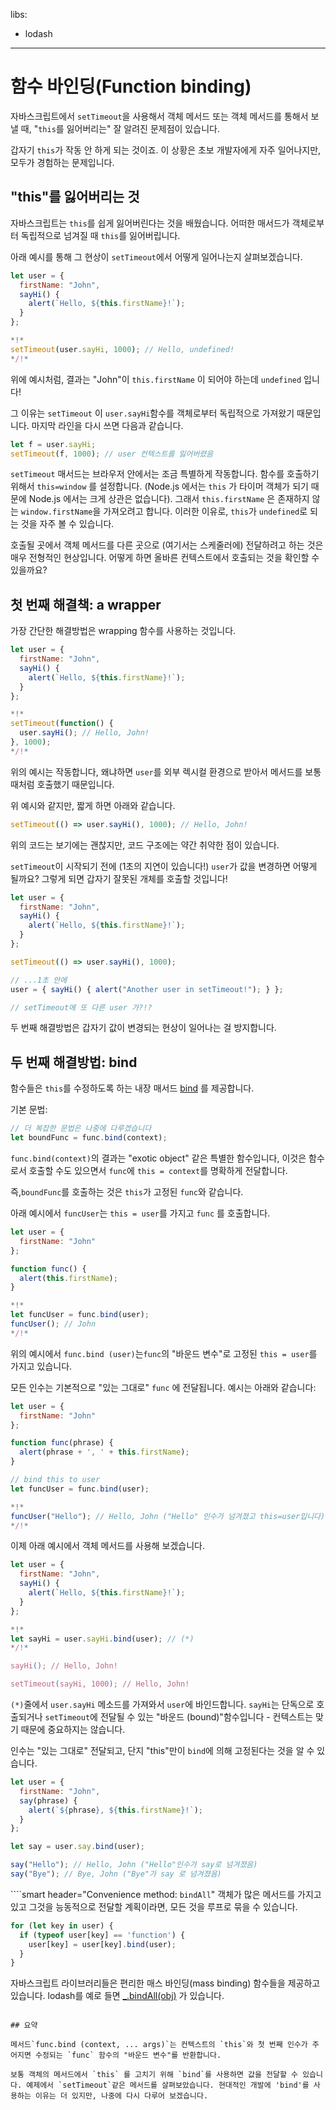 libs:
  - lodash

---

# 함수 바인딩(Function binding)

자바스크립트에서 `setTimeout`을 사용해서 객체 메서드 또는 객체 메서드를 통해서 보낼 때, "`this`를 잃어버리는" 잘 알려진 문제점이 있습니다.

갑자기 `this`가 작동 안 하게 되는 것이죠. 이 상황은 초보 개발자에게 자주 일어나지만, 모두가 경험하는 문제입니다.

## "this"를 잃어버리는 것

자바스크립트는 `this`를 쉽게 잃어버린다는 것을 배웠습니다. 어떠한 매서드가 객체로부터 독립적으로 넘겨질 때 `this`를 잃어버립니다.

아래 예시를 통해 그 현상이 `setTimeout`에서 어떻게 일어나는지 살펴보겠습니다.

```js run
let user = {
  firstName: "John",
  sayHi() {
    alert(`Hello, ${this.firstName}!`);
  }
};

*!*
setTimeout(user.sayHi, 1000); // Hello, undefined!
*/!*
```

위에 예시처럼, 결과는 "John"이 `this.firstName` 이 되어야 하는데 `undefined` 입니다!

그 이유는 `setTimeout` 이 `user.sayHi`함수를 객체로부터 독립적으로 가져왔기 때문입니다. 마지막 라인을 다시 쓰면 다음과 같습니다.

```js
let f = user.sayHi;
setTimeout(f, 1000); // user 컨텍스트를 잃어버렸음
```

`setTimeout` 매서드는 브라우저 안에서는 조금 특별하게 작동합니다. 함수를 호출하기 위해서 `this=window` 를 설정합니다. (Node.js 에서는 `this` 가 타이머 객체가 되기 때문에 Node.js 에서는 크게 상관은 없습니다). 그래서 `this.firstName` 은 존재하지 않는 `window.firstName`을 가져오려고 합니다. 이러한 이유로, `this`가 `undefined`로 되는 것을 자주 볼 수 있습니다.

호출될 곳에서 객체 메서드를 다른 곳으로 (여기서는 스케줄러에) 전달하려고 하는 것은 매우 전형적인 현상입니다. 어떻게 하면 올바른 컨텍스트에서 호출되는 것을 확인할 수 있을까요?

## 첫 번째 해결책: a wrapper

가장 간단한 해결방법은 wrapping 함수를 사용하는 것입니다.

```js run
let user = {
  firstName: "John",
  sayHi() {
    alert(`Hello, ${this.firstName}!`);
  }
};

*!*
setTimeout(function() {
  user.sayHi(); // Hello, John!
}, 1000);
*/!*
```

위의 예시는 작동합니다, 왜냐하면 `user`를 외부 렉시컬 환경으로 받아서 메서드를 보통 때처럼 호출했기 때문입니다.

위 예시와 같지만, 짧게 하면 아래와 같습니다.

```js
setTimeout(() => user.sayHi(), 1000); // Hello, John!
```

위의 코드는 보기에는 괜찮지만, 코드 구조에는 약간 취약한 점이 있습니다.

`setTimeout`이 시작되기 전에 (1초의 지연이 있습니다!) `user`가 값을 변경하면 어떻게 될까요? 그렇게 되면 갑자기 잘못된 개체를 호출할 것입니다!


```js run
let user = {
  firstName: "John",
  sayHi() {
    alert(`Hello, ${this.firstName}!`);
  }
};

setTimeout(() => user.sayHi(), 1000);

// ...1초 안에
user = { sayHi() { alert("Another user in setTimeout!"); } };

// setTimeout에 또 다른 user 가?!?
```

두 번째 해결방법은 갑자기 값이 변경되는 현상이 일어나는 걸 방지합니다.

## 두 번째 해결방법: bind

함수들은 `this`를 수정하도록 하는 내장 매서드 [bind](mdn:js/Function/bind) 를 제공합니다.

기본 문법:

```js
// 더 복잡한 문법은 나중에 다루겠습니다
let boundFunc = func.bind(context);
````

`func.bind(context)`의 결과는 "exotic object" 같은 특별한 함수입니다, 이것은 함수로서 호출할 수도 있으면서 `func`에 `this = context`를 명확하게 전달합니다.

즉,`boundFunc`를 호출하는 것은 `this`가 고정된 `func`와 같습니다.

아래 예시에서 `funcUser`는 `this = user`를 가지고 `func` 를 호출합니다.

```js run  
let user = {
  firstName: "John"
};

function func() {
  alert(this.firstName);
}

*!*
let funcUser = func.bind(user);
funcUser(); // John  
*/!*
```

위의 예시에서 `func.bind (user)`는`func`의 "바운드 변수"로 고정된 `this = user`를 가지고 있습니다.

모든 인수는 기본적으로 "있는 그대로" `func` 에 전달됩니다. 예시는 아래와 같습니다:

```js run  
let user = {
  firstName: "John"
};

function func(phrase) {
  alert(phrase + ', ' + this.firstName);
}

// bind this to user
let funcUser = func.bind(user);

*!*
funcUser("Hello"); // Hello, John ("Hello" 인수가 넘겨졌고 this=user입니다)
*/!*
```

이제 아래 예시에서 객체 메서드를 사용해 보겠습니다.


```js run
let user = {
  firstName: "John",
  sayHi() {
    alert(`Hello, ${this.firstName}!`);
  }
};

*!*
let sayHi = user.sayHi.bind(user); // (*)
*/!*

sayHi(); // Hello, John!

setTimeout(sayHi, 1000); // Hello, John!
```

`(*)`줄에서 `user.sayHi` 메소드를 가져와서 `user`에 바인드합니다. `sayHi`는 단독으로 호출되거나 `setTimeout`에 전달될 수 있는 "바운드 (bound)"함수입니다 - 컨텍스트는 맞기 때문에 중요하지는 않습니다.

인수는 "있는 그대로" 전달되고, 단지 "this"만이 `bind`에 의해 고정된다는 것을 알 수 있습니다.

```js run
let user = {
  firstName: "John",
  say(phrase) {
    alert(`${phrase}, ${this.firstName}!`);
  }
};

let say = user.say.bind(user);

say("Hello"); // Hello, John ("Hello"인수가 say로 넘겨졌음)
say("Bye"); // Bye, John ("Bye"가 say 로 넘겨졌음)
```

````smart header="Convenience method: `bindAll`"
객체가 많은 메서드를 가지고 있고 그것을 능동적으로 전달할 계획이라면, 모든 것을 루프로 묶을 수 있습니다.

```js
for (let key in user) {
  if (typeof user[key] == 'function') {
    user[key] = user[key].bind(user);
  }
}
```

자바스크립트 라이브러리들은 편리한 매스 바인딩(mass binding) 함수들을 제공하고 있습니다. lodash를 예로 들면 [_.bindAll(obj)](http://lodash.com/docs#bindAll) 가 있습니다.
````

## 요약

메서드`func.bind (context, ... args)`는 컨텍스트의 `this`와 첫 번째 인수가 주어지면 수정되는 `func` 함수의 "바운드 변수"를 반환합니다.

보통 객체의 메서드에서 `this` 를 고치기 위해 `bind`를 사용하면 값을 전달할 수 있습니다. 예제에서 `setTimeout`같은 메서드를 살펴보았습니다. 현대적인 개발에 'bind'를 사용하는 이유는 더 있지만, 나중에 다시 다루어 보겠습니다.
